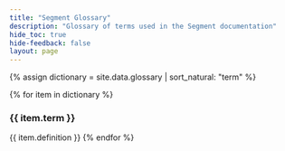 ```yaml
---
title: "Segment Glossary"
description: "Glossary of terms used in the Segment documentation"
hide_toc: true
hide-feedback: false
layout: page
---
```

<span id="doc-content" />

{% assign dictionary = site.data.glossary | sort_natural: "term" %}

{% for item in dictionary %}
  <h3>{{ item.term }}</h3>
  {{ item.definition }}
{% endfor %}
